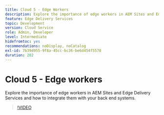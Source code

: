 ```yaml
---
title: Cloud 5 - Edge Workers
description: Explore the importance of edge workers in AEM Sites and Edge Delivery Services and how to integrate them with your back end systems.
feature: Edge Delivery Services
topic: Development
version: Cloud Service
role: Admin, Developer
level: Intermediate
hidefromtoc: yes
recommendations: noDisplay, noCatalog
exl-id: 7b39d955-9f8a-45cc-bc36-be6d454f5578
duration: 282
---
```

# Cloud 5 - Edge workers

Explore the importance of edge workers in AEM Sites and Edge Delivery Services and how to integrate them with your back end systems.

>[!VIDEO](https://video.tv.adobe.com/v/3427589?learn=on)
